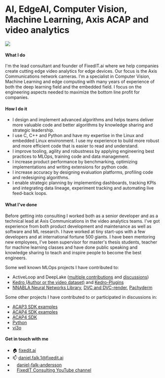 # AI, EdgeAI, Computer Vision, Machine Learning, Axis ACAP and video analytics

<img src="https://fixedit-public-hosted.s3.eu-north-1.amazonaws.com/graphics/cover2.jpg"/>

#### What I do
I'm the lead consultant and founder of FixedIT.ai where we help companies create cutting edge video analytics for edge devices. Our focus is the Axis Communications network cameras. I'm a specialist in Computer Vision, Machine Learning and edge computing with many years of experience of both the deep learning field and the embedded field. I focus on the engineering aspects needed to maximize the bottom line profit for companies.

#### How I do it
* I design and implement advanced algorithms and helps teams deliver more valuable code and better algorithms by knowledge sharing and strategic leadership.
* I use C, C++ and Python and have my expertise in the Linux and embedded Linux environment. I use my experience to build more robust and more efficient code that is easier to read and understand.
* I improve tooling, agility and robustness by applying engineering best practices to MLOps, training code and data management.
* I increase product performance by benchmarking, optimizing implementations and writing extensions for python code.
* I increase accuracy by designing evaluation platforms, profiling code and redesigning algorithms.
* I enable strategic planning by implementing dashboards, tracking KPIs and integrating data lineage, experiment tracking and automating live feed-back loops.

#### What I've done
Before getting into consulting I worked both as a senior developer and as a technical lead at Axis Communications in the video analytics teams. I've got experience from both product development and maintenance as well as software and ML research. I have worked at tiny start-ups with a few developers and at international fortune 500 giants. I have been mentoring new employees, I've been supervisor for master's thesis students, teacher for machine learning classes and have done public speaking and knowledge sharing to teach and inspire people to become the best engineers.

Some well known MLOps projects I have contributed to:
- ActiveLoop and DeepLake ([multiple contributions](https://github.com/activeloopai/deeplake/pulls?q=author%3Adaniel-falk+) and [discussions](https://github.com/activeloopai/deeplake/issues?q=is%3Aissue+author%3Adaniel-falk+))
- [Kedro (Author or the video dataset)](https://github.com/kedro-org/kedro/pulls?q=author%3Adaniel-falk+) and [Kedro-Plugins](https://github.com/kedro-org/kedro-plugins/issues?q=author%3Adaniel-falk+)
- [NNABLA Neural Networks Library](https://github.com/sony/nnabla/issues?q=author%3Adaniel-falk+), [DVC and DVC-render](https://github.com/iterative/dvc-render/issues?q=author%3Adaniel-falk+), [Pachyderm](https://github.com/pachyderm/pachyderm/issues?q=author%3Adaniel-falk+)

Some other projects I have contributed to or participated in discussions in:
- [ACAP3 SDK examples](https://github.com/AxisCommunications/acap3-examples/issues?q=author%3Adaniel-falk+)
- [ACAP4 SDK examples](https://github.com/AxisCommunications/acap-computer-vision-sdk-examples/issues?q=author%3Adaniel-falk+)
- [ACAP4 SDK](https://github.com/AxisCommunications/acap-computer-vision-sdk/issues?q=author%3Adaniel-falk+)
- [Python](https://github.com/python/cpython/search?q=%22daniel-falk%22&type=issues)
- [vi3o](https://github.com/hakanardo/vi3o/issues?q=author%3Adaniel-falk+)

#### Get in touch with me

- :house: [fixedit.ai](https://fixedit.ai)
- 📫 daniel.falk.1@fixedit.ai
- <img src="https://content.linkedin.com/content/dam/me/business/en-us/amp/brand-site/v2/bg/LI-Bug.svg.original.svg" width="10" height="10"/> [daniel-falk-andersson](https://www.linkedin.com/in/daniel-falk-andersson/)
- <img src="https://fixedit-public-hosted.s3.eu-north-1.amazonaws.com/graphics/yt_logo_rgb_light.png" height="10"/> [FixedIT Consulting YouTube channel](https://www.youtube.com/channel/UCU6flV4LcfHUB8SD33_fuNQ)
